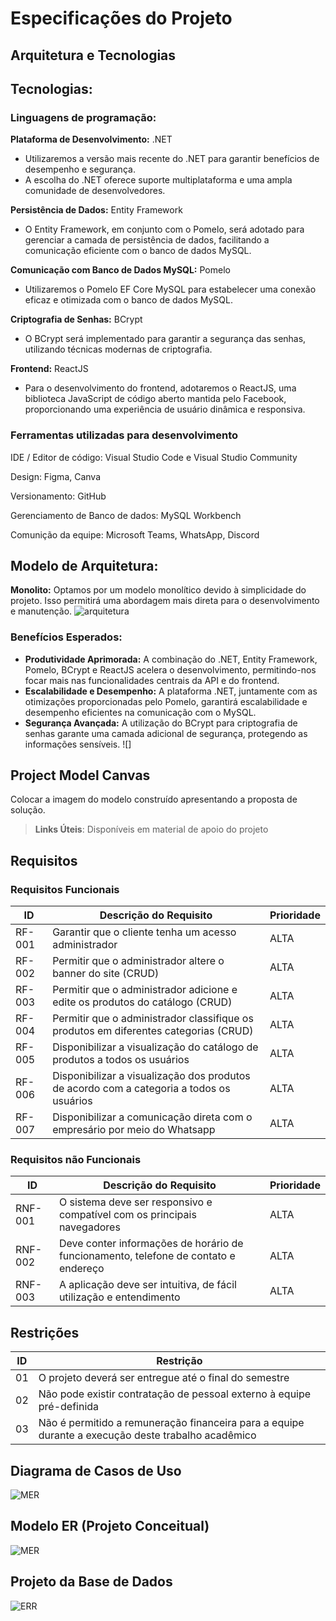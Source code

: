 # Especificações do Projeto

## Arquitetura e Tecnologias

## Tecnologias:

### Linguagens de programação:

**Plataforma de Desenvolvimento:** .NET

- Utilizaremos a versão mais recente do .NET para garantir benefícios de desempenho e segurança.
- A escolha do .NET oferece suporte multiplataforma e uma ampla comunidade de desenvolvedores.

**Persistência de Dados:** Entity Framework

- O Entity Framework, em conjunto com o Pomelo, será adotado para gerenciar a camada de persistência de dados, facilitando a comunicação eficiente com o banco de dados MySQL.

**Comunicação com Banco de Dados MySQL:** Pomelo

- Utilizaremos o Pomelo EF Core MySQL para estabelecer uma conexão eficaz e otimizada com o banco de dados MySQL.

**Criptografia de Senhas:** BCrypt

- O BCrypt será implementado para garantir a segurança das senhas, utilizando técnicas modernas de criptografia.

**Frontend:** ReactJS

- Para o desenvolvimento do frontend, adotaremos o ReactJS, uma biblioteca JavaScript de código aberto mantida pelo Facebook, proporcionando uma experiência de usuário dinâmica e responsiva.

### Ferramentas utilizadas para desenvolvimento

IDE / Editor de código: Visual Studio Code e Visual Studio Community

Design: Figma, Canva

Versionamento: GitHub

Gerenciamento de Banco de dados: MySQL Workbench

Comunição da equipe: Microsoft Teams, WhatsApp, Discord

## **Modelo de Arquitetura:**

**Monolito:** Optamos por um modelo monolítico devido à simplicidade do projeto. Isso permitirá uma abordagem mais direta para o desenvolvimento e manutenção.
![arquitetura](img/monolito.png)

### **Benefícios Esperados:**

- **Produtividade Aprimorada:** A combinação do .NET, Entity Framework, Pomelo, BCrypt e ReactJS acelera o desenvolvimento, permitindo-nos focar mais nas funcionalidades centrais da API e do frontend.
- **Escalabilidade e Desempenho:** A plataforma .NET, juntamente com as otimizações proporcionadas pelo Pomelo, garantirá escalabilidade e desempenho eficientes na comunicação com o MySQL.
- **Segurança Avançada:** A utilização do BCrypt para criptografia de senhas garante uma camada adicional de segurança, protegendo as informações sensíveis.
![]
## Project Model Canvas

Colocar a imagem do modelo construído apresentando a proposta de solução.

> **Links Úteis**:
> Disponíveis em material de apoio do projeto

## Requisitos

### Requisitos Funcionais

| ID     | Descrição do Requisito                  | Prioridade |
| ------ | --------------------------------------- | ---------- |
| RF-001 | Garantir que o cliente tenha um acesso administrador | ALTA       |
| RF-002 | Permitir que o administrador altere o banner do site (CRUD)  | ALTA      |
| RF-003 | Permitir que o administrador adicione e edite os produtos do catálogo (CRUD)  | ALTA      |
| RF-004 | Permitir que o administrador classifique os produtos em diferentes categorias (CRUD)  | ALTA      |
| RF-005 | Disponibilizar a visualização do catálogo de produtos a todos os usuários  | ALTA      |
| RF-006 | Disponibilizar a visualização dos produtos de acordo com a categoria a todos os usuários  | ALTA      |
| RF-007 | Disponibilizar a comunicação direta com o empresário por meio do Whatsapp  | ALTA     |

### Requisitos não Funcionais

| ID      | Descrição do Requisito                                                              | Prioridade |
| ------- | ----------------------------------------------------------------------------------- | ---------- |
| RNF-001 | O sistema deve ser responsivo e compatível com os principais navegadores            | ALTA       |
| RNF-002 | Deve conter informações de horário de funcionamento, telefone de contato e endereço | ALTA       |
| RNF-003 | A aplicação deve ser intuitiva, de fácil utilização e entendimento                  | ALTA       |

## Restrições

| ID  | Restrição                                                                                          |
| --- | -------------------------------------------------------------------------------------------------- |
| 01  | O projeto deverá ser entregue até o final do semestre                                              |
| 02  | Não pode existir contratação de pessoal externo à equipe pré-definida                              |
| 03  | Não é permitido a remuneração financeira para a equipe durante a execução deste trabalho acadêmico |

## Diagrama de Casos de Uso

![MER](img/caso-de-uso.png)

## Modelo ER (Projeto Conceitual)

![MER](img/mer.png)

## Projeto da Base de Dados

![ERR](img/eer.png)
